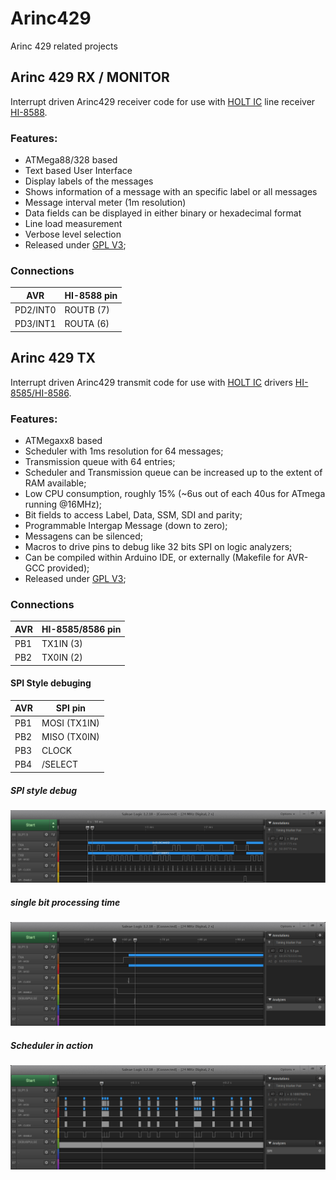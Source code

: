 # Arinc429
Arinc 429 related projects

## Arinc 429 RX / MONITOR

Interrupt driven Arinc429 receiver code for use with  [HOLT IC](https://www.holtic.com/) line receiver [HI-8588](http://www.holtic.com/documents/76-hi-8588_v-rev-epdf.do).

### Features:
- ATMega88/328 based
- Text based User Interface
- Display labels of the messages
- Shows information of a message with an specific label or all messages
- Message interval meter (1m resolution)
- Data fields can be displayed in either binary or hexadecimal format
- Line load measurement
- Verbose level selection  
- Released under [GPL V3](https://www.gnu.org/licenses/gpl-3.0.html);

### Connections
|  AVR  |  HI-8588 pin  |
| ----------- | ----------- |
|  PD2/INT0  |  ROUTB (7)  |
|  PD3/INT1  |  ROUTA (6)  | 


## Arinc 429 TX

Interrupt driven Arinc429 transmit code for use with  [HOLT IC](https://www.holtic.com/)  drivers [HI-8585/HI-8586](http://www.holtic.com/documents/85-hi-8585_v-rev-ppdf.do).

### Features:
- ATMegaxx8 based
- Scheduler with 1ms resolution for 64 messages;
- Transmission queue with 64 entries;
- Scheduler and Transmission queue can be increased up to the extent of RAM available;
- Low CPU consumption, roughly 15% (~6us out of each 40us for ATmega running @16MHz);
- Bit fields to access Label, Data, SSM, SDI and parity;
- Programmable Intergap Message (down to zero);
- Messagens can be silenced;
- Macros to drive pins to debug like 32 bits SPI on logic analyzers; 
- Can be compiled within Arduino IDE, or externally (Makefile for AVR-GCC provided);
- Released under [GPL V3](https://www.gnu.org/licenses/gpl-3.0.html);

### Connections
|  AVR  |  HI-8585/8586 pin  |
| ----------- | ----------- |
|  PB1  |  TX1IN (3)  |
|  PB2  |  TX0IN (2)  | 

#### SPI Style debuging
|  AVR  |  SPI pin  |
| ----------- | ----------- |
|  PB1  |  MOSI (TX1IN)  |
|  PB2  |  MISO (TX0IN)  | 
|  PB3  |  CLOCK  |
|  PB4  |  /SELECT  | 

##### SPI style debug
![SPI style debug](/doc/screenshot-spidebug.png "SPI style debug")

##### single bit processing time
![1 bit processing time](doc/singlebit.png "1 bit processing time")

##### Scheduler in action
![Scheduler in action](doc/scheduler.png "Scheduler in action")


